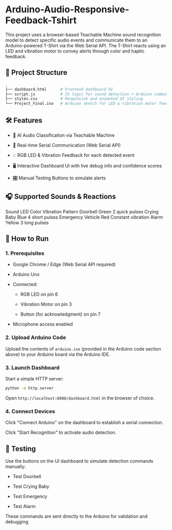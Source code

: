 # Arduino-Audio-Responsive-Feedback-Tshirt

This project uses a browser-based Teachable Machine sound recognition model to detect specific audio events and communicate them to an Arduino-powered T-Shirt via the Web Serial API. The T-Shirt reacts using an LED and vibration motor to convey alerts through color and haptic feedback.

## 📁 Project Structure

```bash
.
├── dashboard.html      # Frontend dashboard UI
├── script.js           # JS logic for sound detection + Arduino communication
├── styles.css          # Responsive and animated UI styling
└── Project_Final.ino   # Arduino sketch for LED & vibration motor feedback
```

## 🛠️ Features
- 🧠 AI Audio Classification via Teachable Machine

- 🔗 Real-time Serial Communication (Web Serial API)

- 💡 RGB LED & Vibration Feedback for each detected event

- 🖥️ Interactive Dashboard UI with live debug info and confidence scores

- 🎛️ Manual Testing Buttons to simulate alerts

## 🎧 Supported Sounds & Reactions
Sound	LED Color	Vibration Pattern
Doorbell	Green	2 quick pulses
Crying Baby	Blue	4 short pulses
Emergency Vehicle	Red	Constant vibration
Alarm	Yellow	3 long pulses

## 🚀 How to Run
### 1. Prerequisites
- Google Chrome / Edge (Web Serial API required)

- Arduino Uno

- Connected:

  - RGB LED on pin 6

  - Vibration Motor on pin 3

  - Button (for acknowledgment) on pin 7

- Microphone access enabled

### 2. Upload Arduino Code
Upload the contents of `arduino.ino` (provided in the Arduino code section above) to your Arduino board via the Arduino IDE.

### 3. Launch Dashboard
Start a simple HTTP server:

```bash
python -m http.server
```

Open `http://localhost:8000/dashboard.html` in the browser of choice.

### 4. Connect Devices
Click "Connect Arduino" on the dashboard to establish a serial connection.

Click "Start Recognition" to activate audio detection.

## 🧪 Testing
Use the buttons on the UI dashboard to simulate detection commands manually:

- Test Doorbell

- Test Crying Baby

- Test Emergency

- Test Alarm

These commands are sent directly to the Arduino for validation and debugging.
